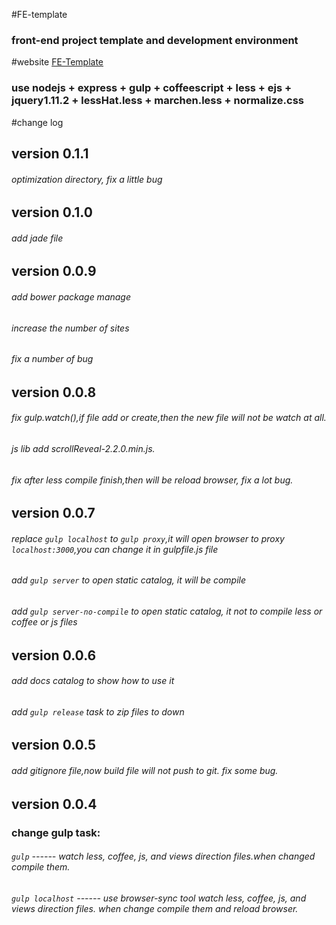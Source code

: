 #FE-template
### front-end project template and development environment
#website [FE-Template](https://preview.c9.io/chen844033231/fe-template/docs/index.html?_c9_id=livepreview0&_c9_host=https://ide.c9.io)
### use nodejs + express + gulp + coffeescript + less + ejs + jquery1.11.2 + lessHat.less + marchen.less + normalize.css

#change log
## version 0.1.1
###### optimization directory, fix a little bug

## version 0.1.0
###### add jade file

## version 0.0.9
###### add bower package manage
###### increase the number of sites
###### fix a number of bug

## version 0.0.8
###### fix gulp.watch(),if file add or create,then the new file will not be watch at all.
###### js lib add scrollReveal-2.2.0.min.js.
###### fix after less compile finish,then will be reload browser, fix a lot bug.

## version 0.0.7
###### replace `gulp localhost` to `gulp proxy`,it will open browser to proxy `localhost:3000`,you can change it in gulpfile.js file
###### add     `gulp server` to open static catalog, it will be compile
###### add     `gulp server-no-compile` to open static catalog, it not to compile less or coffee or js files

## version 0.0.6
###### add docs catalog to show how to use it
###### add `gulp release` task to zip files to down

## version 0.0.5
###### add gitignore file,now build file will not push to git. fix some bug. 

## version 0.0.4
### change gulp task:
###### `gulp`  ------ watch less, coffee, js, and views direction files.when changed compile them.
###### `gulp localhost`  ------ use browser-sync tool watch less, coffee, js, and views direction files. when change compile them and reload browser.

